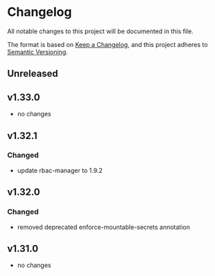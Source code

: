 # Changelog

All notable changes to this project will be documented in this file.

The format is based on [Keep a Changelog](https://keepachangelog.com/en/1.0.0/),
and this project adheres to [Semantic Versioning](https://semver.org/spec/v2.0.0.html).

## Unreleased

## v1.33.0

- no changes

## v1.32.1

### Changed

- update rbac-manager to 1.9.2

## v1.32.0

### Changed

- removed deprecated enforce-mountable-secrets annotation

## v1.31.0

- no changes
